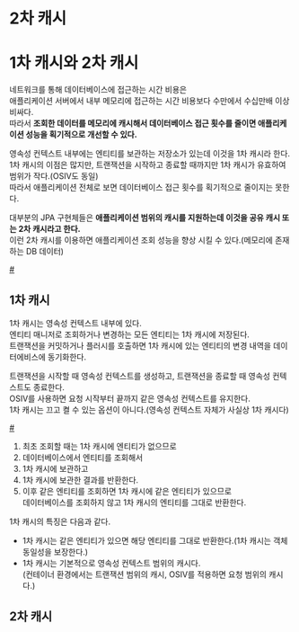 2차 캐시
===========

# 1차 캐시와 2차 캐시   
네트워크를 통해 데이터베이스에 접근하는 시간 비용은                 
애플리케이션 서버에서 내부 메모리에 접근하는 시간 비용보다 수만에서 수십만배 이상 비싸다.          
따라서 **조회한 데이터를 메모리에 캐시해서 데이터베이스 접근 횟수를 줄이면 애플리케이션 성능을 획기적으로 개선할 수 있다.**       

영속성 컨텍스트 내부에는 엔티티를 보관하는 저장소가 있는데 이것을 1차 캐시라 한다.          
1차 캐시의 이점은 많지만, 트랜잭션을 시작하고 종료할 때까지만 1차 캐시가 유효하여 범위가 작다.(OSIV도 동일)      
따라서 애플리케이션 전체로 보면 데이터베이스 접근 횟수를 획기적으로 줄이지는 못한다.     
  
대부분의 JPA 구현체들은 **애플리케이션 범위의 캐시를 지원하는데 이것을 공유 캐시 또는 2차 캐시라고 한다.**           
이런 2차 캐시를 이용하면 애플리케이션 조회 성능을 향상 시킬 수 있다.(메모리에 존재하는 DB 데이터)    
   
[#](#)   
  
## 1차 캐시   
1차 캐시는 영속성 컨텍스트 내부에 있다.          
엔티티 매니저로 조회하거나 변경하는 모든 엔티티는 1차 캐시에 저장된다.        
트랜잭션을 커밋하거나 플러시를 호출하면 1차 캐시에 있는 엔티티의 변경 내역을 데이터에비스에 동기화한다.   

트랜잭션을 시작할 때 영속성 컨텍스트를 생성하고, 트랜잭션을 종료할 때 영속성 컨텍스트도 종료한다.      
OSIV를 사용하면 요청 시작부터 끝까지 같은 영속성 컨텍스트를 유지한다.     
1차 캐시는 끄고 켤 수 있는 옵션이 아니다.(영속성 컨텍스트 자체가 사실상 1차 캐시다)     

[#](#)
  
1. 최초 조회할 때는 1차 캐시에 엔티티가 없으므로  
2. 데이터베이스에서 엔티티를 조회해서   
3. 1차 캐시에 보관하고   
4. 1차 캐시에 보관한 결과를 반환한다.   
5. 이후 같은 엔티티를 조회하면 1차 캐시에 같은 엔티티가 있으므로      
   데이터베이스를 조회하지 않고 1차 캐시의 엔티티를 그대로 반환한다.   

1차 캐시의 특징은 다음과 같다.    
* 1차 캐시는 같은 엔티티가 있으면 해당 엔티티를 그대로 반환한다.(1차 캐시는 객체 동일성을 보장한다.)      
* 1차 캐시는 기본적으로 영속성 컨텍스트 범위의 캐시다.   
  (컨테이너 환경에서는 트랜잭션 범위의 캐시, OSIV를 적용하면 요청 범위의 캐시다.)   

## 2차 캐시   






